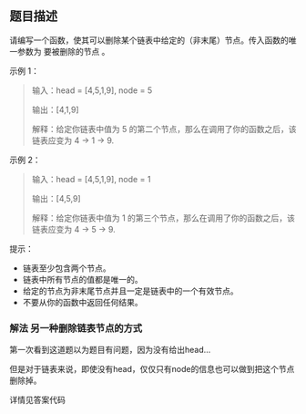## 题目描述

请编写一个函数，使其可以删除某个链表中给定的（非末尾）节点。传入函数的唯一参数为 要被删除的节点 。

示例 1：
>输入：head = [4,5,1,9], node = 5
>
>输出：[4,1,9]
>
>解释：给定你链表中值为 5 的第二个节点，那么在调用了你的函数之后，该链表应变为 4 -> 1 -> 9.

示例 2：
>输入：head = [4,5,1,9], node = 1
>
>输出：[4,5,9]
>
>解释：给定你链表中值为 1 的第三个节点，那么在调用了你的函数之后，该链表应变为 4 -> 5 -> 9.
 

提示：
- 链表至少包含两个节点。
- 链表中所有节点的值都是唯一的。
- 给定的节点为非末尾节点并且一定是链表中的一个有效节点。
- 不要从你的函数中返回任何结果。

### 解法 另一种删除链表节点的方式
第一次看到这道题以为题目有问题，因为没有给出head…

但是对于链表来说，即使没有head，仅仅只有node的信息也可以做到把这个节点删除掉。

详情见答案代码